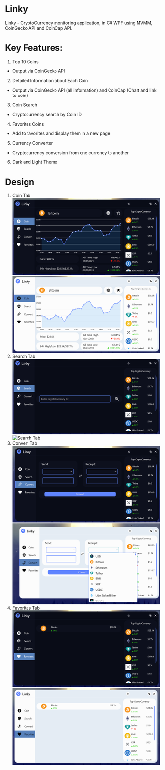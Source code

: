 # Linky
Linky - CryptoCurrency monitoring application, in C# WPF using MVMM, CoinGecko API and CoinCap API.
# Key Features:
1. Top 10 Coins
- Output via CoinGecko API
2. Detailed Information about Each Coin
- Output via CoinGecko API (all information) and CoinCap (Chart and link to coin)
3. Coin Search
- Cryptocurrency search by Coin ID
4. Favorites Coins
- Add to favorites and display them in a new page
5. Currency Converter
- Cryptocurrency conversion from one currency to another
6. Dark and Light Theme
# Design
1. Coin Tab
![Coin Tab](https://github.com/l-BlackBird-l/Linky/blob/main/Github%20Images/DarkCoinTab.png)
![Coin Tab](https://github.com/l-BlackBird-l/Linky/blob/main/Github%20Images/LightCoinTab.png)
2. Search Tab
![Search Tab](https://github.com/l-BlackBird-l/Linky/blob/main/Github%20Images/DarkSearchTab.png)
![Search Tab](https://github.com/l-BlackBird-l/Linky/blob/main/Github%20Images/LightkSearchTab.png)
4. Convert Tab
![Search Tab](https://github.com/l-BlackBird-l/Linky/blob/main/Github%20Images/DarkConvertTab.png)
![Search Tab](https://github.com/l-BlackBird-l/Linky/blob/main/Github%20Images/LightConvertTab.png)
5. Favorites Tab
![Favorites Tab](https://github.com/l-BlackBird-l/Linky/blob/main/Github%20Images/DarkFavoritesTab.png)
![Favorites Tab](https://github.com/l-BlackBird-l/Linky/blob/main/Github%20Images/LightFavoritesTab.png)
